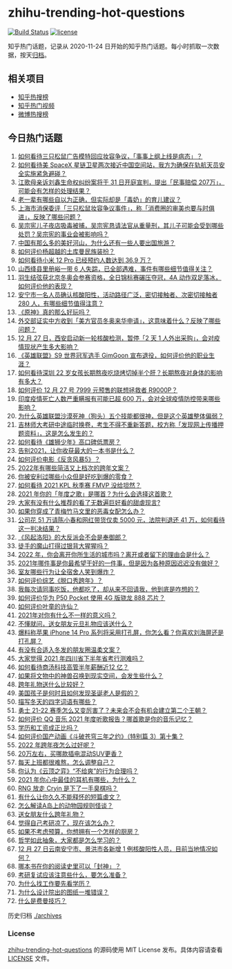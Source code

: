 # zhihu-trending-hot-questions

[![Build Status](https://github.com/justjavac/zhihu-trending-hot-questions/workflows/ci/badge.svg?branch=master)](https://github.com/justjavac/zhihu-trending-hot-questions/actions)
[![license](https://img.shields.io/github/license/justjavac/zhihu-trending-hot-questions)](https://github.com/justjavac/zhihu-trending-hot-questions/blob/master/LICENSE)

知乎热门话题，记录从 2020-11-24 日开始的知乎热门话题。每小时抓取一次数据，按天[归档](./archives)。

## 相关项目

- [知乎热搜榜](https://github.com/justjavac/zhihu-trending-top-search)
- [知乎热门视频](https://github.com/justjavac/zhihu-trending-hot-video)
- [微博热搜榜](https://github.com/justjavac/weibo-trending-hot-search)

## 今日热门话题

<!-- BEGIN -->
<!-- 最后更新时间 Tue Dec 28 2021 07:22:50 GMT+0800 (China Standard Time) -->

1. [如何看待三只松鼠广告模特回应妆容争议，「事事上纲上线是病态」？](https://www.zhihu.com/question/508523963)
1. [如何看待美 SpaceX 星链卫星两次接近中国空间站，我方为确保在轨航天员安全实施紧急避碰？](https://www.zhihu.com/question/508552825)
1. [江歌母亲诉刘鑫生命权纠纷案将于 31 日开庭宣判，提出「民事赔偿 207万」，可能会有怎样的处理结果？](https://www.zhihu.com/question/508586580)
1. [老一辈有哪些自以为正确，但实际却是「毒奶」的育儿建议？](https://www.zhihu.com/question/505133460)
1. [上海市消保委评「三只松鼠妆容争议事件」，称「消费圈的审美也要与时俱进」，反映了哪些问题？](https://www.zhihu.com/question/508548013)
1. [吴宗宪儿子夜店吸毒被捕，吴宗宪恳请法官从重量刑，其儿子可能会受到哪些处罚？吴宗宪的事业会被影响吗？](https://www.zhihu.com/question/508449637)
1. [中国有那么多的美好河山，为什么还有一些人要出国旅游？](https://www.zhihu.com/question/506246710)
1. [如何评价杨超越的土库曼民族装扮？](https://www.zhihu.com/question/501836689)
1. [如何看待小米 12 Pro 已经预约人数达到 36.9 万？](https://www.zhihu.com/question/508474921)
1. [山西绛县里册峪一带 6 人失踪，已全部遇难，事件有哪些细节值得关注？](https://www.zhihu.com/question/508556249)
1. [羽生结弦获北京冬奥会参赛资格，全日锦标赛碾压夺冠，4A 动作双足落冰，如何评价他的表现？](https://www.zhihu.com/question/508457255)
1. [安宁市一名人员确认核酸阳性，活动路径广泛，密切接触者、次密切接触者 280 人，有哪些细节值得注意？](https://www.zhihu.com/question/508579624)
1. [《原神》真的那么好玩吗？](https://www.zhihu.com/question/508243855)
1. [外交部证实中方收到「美方官员冬奥来华申请」，这意味着什么？反映了哪些问题？](https://www.zhihu.com/question/508593628)
1. [12 月 27 日，西安启动新一轮核酸检测，暂停「2 天 1 人外出采购」，会对疫情现状产生多大影响？](https://www.zhihu.com/question/508541446)
1. [《英雄联盟》S9 世界冠军选手 GimGoon 宣布退役，如何评价他的职业生涯？](https://www.zhihu.com/question/508595024)
1. [如何看待深圳 22 岁女孩长期熬夜吃烧烤切掉半个肝？长期熬夜对身体的影响有多大？](https://www.zhihu.com/question/508359074)
1. [如何评价 12 月 27 号 7999 元预售的联想拯救者 R9000P？](https://www.zhihu.com/question/508503587)
1. [印度疫情死亡人数严重瞒报有可能已超 600 万，会对全球疫情防控带来哪些影响？](https://www.zhihu.com/question/508483330)
1. [为什么英雄联盟沙漠死神（狗头）五个技能都很神，但是这个英雄整体偏弱？](https://www.zhihu.com/question/507157038)
1. [吉林师大考研中途临时换卷，考生不得不重新答题，校方称「发现网上传播押题资料」，这是怎么发生的？](https://www.zhihu.com/question/508448795)
1. [如何看待《雄狮少年》高口碑低票房？](https://www.zhihu.com/question/507465329)
1. [告别2021，让你收获最大的一本书是什么？](https://www.zhihu.com/question/505635505)
1. [如何评价电影《反贪风暴5》？](https://www.zhihu.com/question/506923957)
1. [2022年有哪些简洁又上档次的跨年文案？](https://www.zhihu.com/question/507406200)
1. [你被安利过哪些小众但是好吃到爆的零食？](https://www.zhihu.com/question/493752075)
1. [如何看待 2021 KPL 秋季赛 FMVP 没给坦然？](https://www.zhihu.com/question/508337381)
1. [2021 年你的「年度之歌」是哪首？为什么会选择这首歌？](https://www.zhihu.com/question/508614161)
1. [大家有没有什么推荐的看了无数遍巨好看的甜虐现言?](https://www.zhihu.com/question/385032169)
1. [如果你穿成了青梅竹马文里的恶毒女配怎么办？](https://www.zhihu.com/question/397987454)
1. [公司花 51 万请陈小春和网红带货仅卖 5000 元，法院判退还 41 万，如何看待这一判决结果？](https://www.zhihu.com/question/508330086)
1. [《风起洛阳》的大反派会不会是奉御郎？](https://www.zhihu.com/question/505807962)
1. [徒手的魔山打得过银背大猩猩吗？](https://www.zhihu.com/question/507923850)
1. [2022 年，你会离开你所生活的城市吗？离开或者留下的理由会是什么？](https://www.zhihu.com/question/507701373)
1. [2021年哪件事是你最希望干好的一件事，但是因为各种原因迟迟没有做好？](https://www.zhihu.com/question/505187805)
1. [室友哪些行为让全宿舍人笑到爆炸？](https://www.zhihu.com/question/264236078)
1. [如何评价综艺《脱口秀跨年》？](https://www.zhihu.com/question/508109690)
1. [我每次请同事吃饭，他都吃了，却从来不回请我，他到底是咋想的？](https://www.zhihu.com/question/505106561)
1. [如何评价华为 P50 Pocket 使用 4G 版骁龙 888 芯片？](https://www.zhihu.com/question/507976464)
1. [如何评价叶童的许仙？](https://www.zhihu.com/question/45132441)
1. [2021年对你有什么不一样的意义吗？](https://www.zhihu.com/question/505638817)
1. [不懂就问，送女朋友元旦礼物应该送什么？](https://www.zhihu.com/question/306319409)
1. [爆料称苹果 iPhone 14 Pro 系列将采用打孔屏，你怎么看？你喜欢刘海屏还是打孔屏？](https://www.zhihu.com/question/508067311)
1. [有没有合适入冬发的朋友圈温柔文案？](https://www.zhihu.com/question/501914107)
1. [大家觉得 2021 年四川省下半年省考行测难吗？](https://www.zhihu.com/question/507049978)
1. [如何看待商汤科技高管半年薪酬近12 亿？](https://www.zhihu.com/question/507897871)
1. [如果将文物中的神兽召唤到现实空间，会发生些什么？](https://www.zhihu.com/question/508104976)
1. [跨年礼物送什么比较好？](https://www.zhihu.com/question/361755437)
1. [美国孩子是何时且如何发现圣诞老人是假的？](https://www.zhihu.com/question/19979779)
1. [描写冬天的四字词语有哪些？](https://www.zhihu.com/question/422405474)
1. [勇士 21-22 赛季怎么又变厉害了？未来会不会有机会建立第二个王朝？](https://www.zhihu.com/question/508419562)
1. [如何评价 QQ 音乐 2021 年度听歌报告？哪首歌是你的音乐记忆？](https://www.zhihu.com/question/508541619)
1. [学历和工资成正比吗？](https://www.zhihu.com/question/508097039)
1. [如何评价国产动画《斗破苍穹三年之约》（特别篇 3）第十集？](https://www.zhihu.com/question/508095662)
1. [2022 年跨年夜怎么过好呢？](https://www.zhihu.com/question/501097116)
1. [20万左右，买哪款插电混动SUV更香？](https://www.zhihu.com/question/508063663)
1. [每天上班都很难熬，怎么调整自己？](https://www.zhihu.com/question/506652132)
1. [你认为《云顶之弈》“不给爽”的行为合理吗？](https://www.zhihu.com/question/500187252)
1. [2021 年你心中最佳的耳机有哪些，为什么？](https://www.zhihu.com/question/500996239)
1. [RNG 放走 Cryin 是下了一手臭棋吗？](https://www.zhihu.com/question/507910414)
1. [有什么让你久久不能释怀的短篇虐文？](https://www.zhihu.com/question/483473898)
1. [怎么解读A岛上的动物园规则怪谈？](https://www.zhihu.com/question/501736883)
1. [送女朋友什么跨年礼物？](https://www.zhihu.com/question/435254839)
1. [觉得自己考研凉了，现在该怎么办？](https://www.zhihu.com/question/508560834)
1. [如果不考虑预算，你想拥有一个怎样的厨房？](https://www.zhihu.com/question/507940106)
1. [哲学如此抽象，大家都是怎么学习的？](https://www.zhihu.com/question/304130360)
1. [12 月 27 日云南安宁市、景洪市各新增 1 例核酸阳性人员，目前当地情况如何？](https://www.zhihu.com/question/508542064)
1. [哪本书在你的阅读史里可以「封神」？](https://www.zhihu.com/question/487510346)
1. [考研复试应该注意些什么，要怎么准备？](https://www.zhihu.com/question/482052495)
1. [为什么找工作要先看学历？](https://www.zhihu.com/question/497657796)
1. [为什么设计院出的图纸一堆错误？](https://www.zhihu.com/question/424426309)
1. [什么是费曼技巧？](https://www.zhihu.com/question/20585936)

<!-- END -->

历史归档 [./archives](./archives)

### License

[zhihu-trending-hot-questions](https://github.com/justjavac/zhihu-trending-hot-questions)
的源码使用 MIT License 发布。具体内容请查看 [LICENSE](./LICENSE) 文件。
